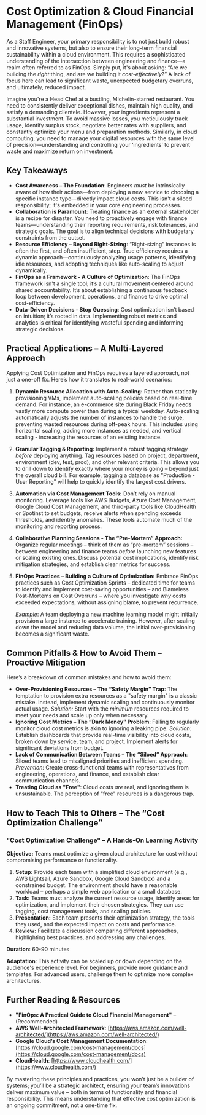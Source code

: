 # Cost Optimization & Cloud Financial Management (FinOps)

As a Staff Engineer, your primary responsibility is to not just build robust and innovative systems, but also to ensure their long-term financial sustainability within a cloud environment. This requires a sophisticated understanding of the intersection between engineering and finance—a realm often referred to as FinOps. Simply put, it's about asking: “Are we building the _right_ thing, and are we building it _cost-effectively_?” A lack of focus here can lead to significant waste, unexpected budgetary overruns, and ultimately, reduced impact.

Imagine you're a Head Chef at a bustling, Michelin-starred restaurant. You need to consistently deliver exceptional dishes, maintain high quality, and satisfy a demanding clientele. However, your ingredients represent a substantial investment. To avoid massive losses, you meticulously track usage, identify surplus stock, negotiate better rates with suppliers, and constantly optimize your menu and preparation methods. Similarly, in cloud computing, you need to manage your digital resources with the same level of precision—understanding and controlling your ‘ingredients’ to prevent waste and maximize return on investment.

## Key Takeaways

- **Cost Awareness – The Foundation**: Engineers _must_ be intrinsically aware of how their actions—from deploying a new service to choosing a specific instance type—directly impact cloud costs. This isn't a siloed responsibility; it's embedded in your core engineering processes.
- **Collaboration is Paramount**: Treating finance as an external stakeholder is a recipe for disaster. You need to proactively engage with finance teams—understanding their reporting requirements, risk tolerances, and strategic goals. The goal is to align technical decisions with budgetary constraints from the outset.
- **Resource Efficiency – Beyond Right-Sizing**: “Right-sizing” instances is often the first, and often insufficient, step. True efficiency requires a dynamic approach—continuously analyzing usage patterns, identifying idle resources, and adopting techniques like auto-scaling to adjust dynamically.
- **FinOps as a Framework - A Culture of Optimization**: The FinOps framework isn't a single tool; it’s a cultural movement centered around shared accountability. It’s about establishing a continuous feedback loop between development, operations, and finance to drive optimal cost-efficiency.
- **Data-Driven Decisions - Stop Guessing**: Cost optimization isn’t based on intuition; it’s rooted in data. Implementing robust metrics and analytics is critical for identifying wasteful spending and informing strategic decisions.

## Practical Applications – A Multi-Layered Approach

Applying Cost Optimization and FinOps requires a layered approach, not just a one-off fix. Here’s how it translates to real-world scenarios:

1.  **Dynamic Resource Allocation with Auto-Scaling:** Rather than statically provisioning VMs, implement auto-scaling policies based on real-time demand. For instance, an e-commerce site during Black Friday needs vastly more compute power than during a typical weekday. Auto-scaling automatically adjusts the number of instances to handle the surge, preventing wasted resources during off-peak hours. This includes using horizontal scaling, adding more instances as needed, and vertical scaling - increasing the resources of an existing instance.
2.  **Granular Tagging & Reporting:** Implement a robust tagging strategy _before_ deploying anything. Tag resources based on project, department, environment (dev, test, prod), and other relevant criteria. This allows you to drill down to identify exactly where your money is going – beyond just the overall cloud bill. For example, tagging a database as "Production - User Reporting" will help to quickly identify the largest cost drivers.
3.  **Automation via Cost Management Tools:** Don’t rely on manual monitoring. Leverage tools like AWS Budgets, Azure Cost Management, Google Cloud Cost Management, and third-party tools like CloudHealth or Spotinst to set budgets, receive alerts when spending exceeds thresholds, and identify anomalies. These tools automate much of the monitoring and reporting process.
4.  **Collaborative Planning Sessions - The “Pre-Mortem” Approach:** Organize regular meetings – think of them as “pre-mortem” sessions – between engineering and finance teams _before_ launching new features or scaling existing ones. Discuss potential cost implications, identify risk mitigation strategies, and establish clear metrics for success.
5.  **FinOps Practices – Building a Culture of Optimization:** Embrace FinOps practices such as Cost Optimization Sprints – dedicated time for teams to identify and implement cost-saving opportunities – and Blameless Post-Mortems on Cost Overruns – where you investigate _why_ costs exceeded expectations, without assigning blame, to prevent recurrence.

    _Example_: A team deploying a new machine learning model might initially provision a large instance to accelerate training. However, after scaling down the model and reducing data volume, the initial over-provisioning becomes a significant waste.

## Common Pitfalls & How to Avoid Them – Proactive Mitigation

Here’s a breakdown of common mistakes and how to avoid them:

- **Over-Provisioning Resources – The “Safety Margin” Trap**: The temptation to provision extra resources as a "safety margin" is a classic mistake. Instead, implement dynamic scaling and continuously monitor actual usage. _Solution:_ Start with the _minimum_ resources required to meet your needs and scale up only when necessary.
- **Ignoring Cost Metrics – The “Dark Money” Problem**: Failing to regularly monitor cloud cost metrics is akin to ignoring a leaking pipe. _Solution:_ Establish dashboards that provide real-time visibility into cloud costs, broken down by service, team, and project. Implement alerts for significant deviations from budget.
- **Lack of Communication Between Teams – The “Siloed” Approach**: Siloed teams lead to misaligned priorities and inefficient spending. _Prevention:_ Create cross-functional teams with representatives from engineering, operations, and finance, and establish clear communication channels.
- **Treating Cloud as "Free"**: Cloud costs _are_ real, and ignoring them is unsustainable. The perception of "free" resources is a dangerous trap.

## How to Teach This to Others – The “Cost Optimization Challenge”

### "Cost Optimization Challenge" – A Hands-On Learning Activity

**Objective:** Teams must optimize a given cloud architecture for cost without compromising performance or functionality.

1.  **Setup:** Provide each team with a simplified cloud environment (e.g., AWS Lightsail, Azure Sandbox, Google Cloud Sandbox) and a constrained budget. The environment should have a reasonable workload – perhaps a simple web application or a small database.
2.  **Task:** Teams must analyze the current resource usage, identify areas for optimization, and implement their chosen strategies. They can use tagging, cost management tools, and scaling policies.
3.  **Presentation:** Each team presents their optimization strategy, the tools they used, and the expected impact on costs and performance.
4.  **Review:** Facilitate a discussion comparing different approaches, highlighting best practices, and addressing any challenges.

**Duration**: 60-90 minutes

**Adaptation**: This activity can be scaled up or down depending on the audience's experience level. For beginners, provide more guidance and templates. For advanced users, challenge them to optimize more complex architectures.

## Further Reading & Resources

- **"FinOps: A Practical Guide to Cloud Financial Management"** – (Recommended)
- **AWS Well-Architected Framework**: [https://aws.amazon.com/well-architected/](https://aws.amazon.com/well-architected/)
- **Google Cloud’s Cost Management Documentation**: [https://cloud.google.com/cost-management/docs](https://cloud.google.com/cost-management/docs)
- **CloudHealth**: [https://www.cloudhealth.com/](https://www.cloudhealth.com/)

By mastering these principles and practices, you won’t just be a builder of systems; you’ll be a strategic architect, ensuring your team’s innovations deliver maximum value – both in terms of functionality and financial responsibility. This means understanding that effective cost optimization is an ongoing commitment, not a one-time fix.

